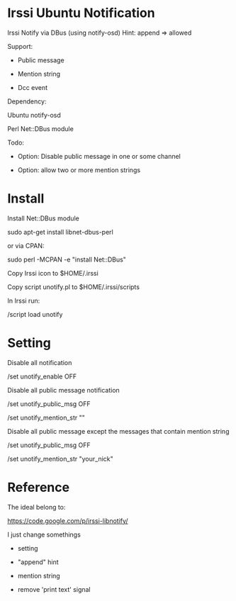 Irssi Ubuntu Notification
=========================
Irssi Notify via DBus (using notify-osd)
Hint: append => allowed

Support:

- Public message

- Mention string

- Dcc event

Dependency:

Ubuntu notify-osd

Perl Net::DBus module

Todo:

- Option: Disable public message in one or some channel

- Option: allow two or more mention strings

Install
=======

Install Net::DBus module

sudo apt-get install libnet-dbus-perl


or via CPAN:

sudo perl -MCPAN -e "install Net::DBus"


Copy Irssi icon to $HOME/.irssi

Copy script unotify.pl to $HOME/.irssi/scripts


In Irssi run:

/script load unotify

Setting
=======
Disable all notification

/set unotify_enable OFF


Disable all public message notification

/set unotify_public_msg OFF

/set unotify_mention_str ""


Disable all public message except the messages that contain mention
string

/set unotify_public_msg OFF

/set unotify_mention_str "your_nick"

Reference
=========
The ideal belong to: 

https://code.google.com/p/irssi-libnotify/

I just change somethings

- setting

- "append" hint

- mention string

- remove 'print text' signal
